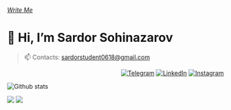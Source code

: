 <a href="https://t.me/ssardoruz"><i>Write Me</i></a>

# 👋 Hi, I’m Sardor Sohinazarov
> 📫 Contacts: sardorstudent0618@gmail.com


<p align="end">
<a href="https://t.me/ssardoruz"><img alt="Telegram" src="https://img.shields.io/badge/telegram-gray?style=flat-square&logo=telegram"></a> 
<a href="https://www.linkedin.com/in/sardorsohinazarov/"><img alt="LinkedIn" src="https://img.shields.io/badge/LinkedIn-gray?style=flat-square&logo=linkedin"></a>
<a href="https://instagram.com/sardorsohinazarov"><img alt="Instagram" src="https://img.shields.io/badge/instagram-gray?style=flat-square&logo=instagram"></a>
</p>


 ![Github stats](https://github-readme-stats.vercel.app/api?username=SardorSohinazarov&show_icons=true&theme=dark)

[![](https://komarev.com/ghpvc/?username=SardorSohinazarov&color=orange&label=Profile%20Views)](https://github.com/SardorSohinazarov/SardorSohinazarov)
[![](https://img.shields.io/github/followers/SardorSohinazarov?label=GitHub%20Followers)](https://github.com/SardorSohinazarov)
